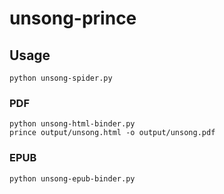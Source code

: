 # unsong-prince

## Usage

```
python unsong-spider.py
```

### PDF

```
python unsong-html-binder.py
prince output/unsong.html -o output/unsong.pdf
```

### EPUB

```
python unsong-epub-binder.py
```

